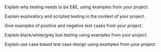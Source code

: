 <panel type="warning" header="`W10.5a` Can explain the need for deliberate test case design :star::star:" expanded no-close>
  <include src="../../book/testCaseDesign/introduction/what/embed-inOtherContext.md" boilerplate />
  <panel header="{{glyphicon_folder_close}} Evidence" expanded>

Explain why testing needs to be E&E, using examples from your project.

  </panel>
</panel>

<panel type="info" header="`W10.5b` Can explain exploratory testing and scripted testing :star::star::star:" expanded no-close>
  <include src="../../book/testing/testingTypes/exploratoryVsScriptedTesting/what/embed-inOtherContext.md" boilerplate />
  <panel header="{{glyphicon_folder_close}} Evidence" expanded>

Explain exploratory and scripted testing in the context of your project.

  </panel>
</panel>

<panel type="info" header="`W10.5c` Can explain the choice between exploratory testing and scripted testing :star::star::star:" expanded no-close>
  <include src="../../book/testing/testingTypes/exploratoryVsScriptedTesting/when/embed-inOtherContext.md" boilerplate />
<!-- TODO: add evidence -->
</panel>

<panel type="warning" header="`W10.5d` Can explain positive and negative test cases :star::star:" expanded no-close>
  <include src="../../book/testCaseDesign/introduction/positiveVsNegative/embed-inOtherContext.md" boilerplate />
  <panel header="{{glyphicon_folder_close}} Evidence" expanded>

Give examples of positive and negative test cases from your project.

  </panel>
</panel>

<panel type="warning" header="`W10.5e` Can explain black box and glass box test case design :star::star:" expanded no-close>
  <include src="../../book/testCaseDesign/introduction/blackVsGlass/embed-inOtherContext.md" boilerplate />
  <panel header="{{glyphicon_folder_close}} Evidence" expanded>

Explain black/white/grey box testing using examples from your project.

  </panel>
</panel>


<panel type="info" header="`W10.5f` Can explain test case design for use case based testing :star::star::star:" expanded no-close>
  <include src="../../book/testCaseDesign/more/testingUseCases/embed-inOtherContext.md" boilerplate />
  <panel header="{{glyphicon_folder_close}} Evidence" expanded>

Explain use case based test case design using examples from your project.

  </panel>
</panel>
